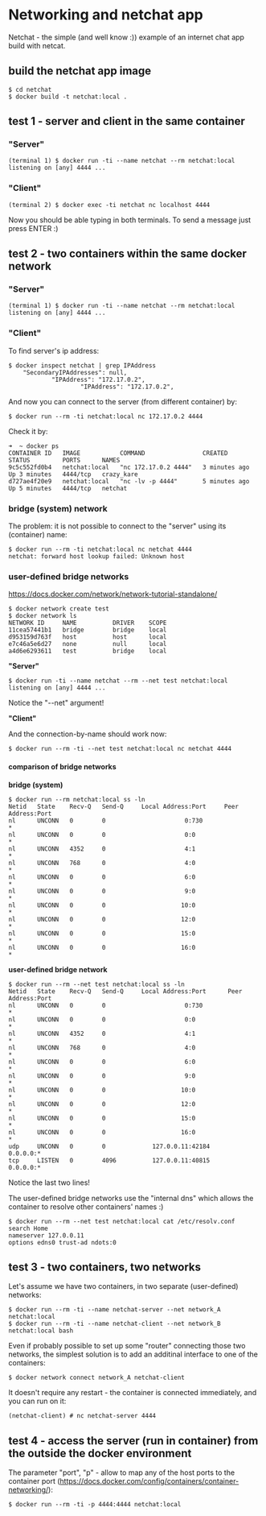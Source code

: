 # Networking and netchat app

Netchat - the simple (and well know :)) example of an internet chat app build with netcat.

## build the netchat app image

	$ cd netchat
	$ docker build -t netchat:local .

## test 1 - server and client in the same container

### "Server"

	(terminal 1) $ docker run -ti --name netchat --rm netchat:local
	listening on [any] 4444 ...

### "Client"

	(terminal 2) $ docker exec -ti netchat nc localhost 4444

Now you should be able typing in both terminals. To send a message just press ENTER :)

## test 2 - two containers within the same docker network

### "Server"

	(terminal 1) $ docker run -ti --name netchat --rm netchat:local
	listening on [any] 4444 ...

### "Client"

To find server's ip address:

	$ docker inspect netchat | grep IPAddress
		"SecondaryIPAddresses": null,
	            "IPAddress": "172.17.0.2",
	                    "IPAddress": "172.17.0.2",

And now you can connect to the server (from different container) by:

	$ docker run --rm -ti netchat:local nc 172.17.0.2 4444

Check it by:

	➜  ~ docker ps
	CONTAINER ID   IMAGE           COMMAND                CREATED         STATUS         PORTS      NAMES
	9c5c552fd0b4   netchat:local   "nc 172.17.0.2 4444"   3 minutes ago   Up 3 minutes   4444/tcp   crazy_kare
	d727ae4f20e9   netchat:local   "nc -lv -p 4444"       5 minutes ago   Up 5 minutes   4444/tcp   netchat

### bridge (system) network

The problem: it is not possible to connect to the "server" using its (container) name:

	$ docker run --rm -ti netchat:local nc netchat 4444
	netchat: forward host lookup failed: Unknown host

### user-defined bridge networks

https://docs.docker.com/network/network-tutorial-standalone/

	$ docker network create test
	$ docker network ls
	NETWORK ID     NAME          DRIVER    SCOPE
	11cea57441b1   bridge        bridge    local
	d953159d763f   host          host      local
	e7c46a5e6d27   none          null      local
	a4d6e6293611   test          bridge    local

**"Server"**

	$ docker run -ti --name netchat --rm --net test netchat:local
	listening on [any] 4444 ...

Notice the "--net" argument!

**"Client"**

And the connection-by-name should work now:

	$ docker run --rm -ti --net test netchat:local nc netchat 4444

#### comparison of bridge networks

**bridge (system)**

	$ docker run --rm netchat:local ss -ln
	Netid   State    Recv-Q   Send-Q     Local Address:Port     Peer Address:Port
	nl      UNCONN   0        0                      0:730                  *
	nl      UNCONN   0        0                      0:0                    *
	nl      UNCONN   4352     0                      4:1                    *
	nl      UNCONN   768      0                      4:0                    *
	nl      UNCONN   0        0                      6:0                    *
	nl      UNCONN   0        0                      9:0                    *
	nl      UNCONN   0        0                     10:0                    *
	nl      UNCONN   0        0                     12:0                    *
	nl      UNCONN   0        0                     15:0                    *
	nl      UNCONN   0        0                     16:0                    *

**user-defined bridge network**

	$ docker run --rm --net test netchat:local ss -ln
	Netid   State    Recv-Q   Send-Q     Local Address:Port      Peer Address:Port
	nl      UNCONN   0        0                      0:730                   *
	nl      UNCONN   0        0                      0:0                     *
	nl      UNCONN   4352     0                      4:1                     *
	nl      UNCONN   768      0                      4:0                     *
	nl      UNCONN   0        0                      6:0                     *
	nl      UNCONN   0        0                      9:0                     *
	nl      UNCONN   0        0                     10:0                     *
	nl      UNCONN   0        0                     12:0                     *
	nl      UNCONN   0        0                     15:0                     *
	nl      UNCONN   0        0                     16:0                     *
	udp     UNCONN   0        0             127.0.0.11:42184          0.0.0.0:*
	tcp     LISTEN   0        4096          127.0.0.11:40815          0.0.0.0:*

Notice the last two lines!

The user-defined bridge networks use the "internal dns" which allows the container to resolve other containers' names :)

	$ docker run --rm --net test netchat:local cat /etc/resolv.conf
	search Home
	nameserver 127.0.0.11
	options edns0 trust-ad ndots:0

## test 3 - two containers, two networks

Let's assume we have two containers, in two separate (user-defined) networks:

	$ docker run --rm -ti --name netchat-server --net network_A netchat:local
	$ docker run --rm -ti --name netchat-client --net network_B netchat:local bash

Even if probably possible to set up some "router" connecting those two networks, the simplest solution is to add an additinal interface to one of the containers:

	$ docker network connect network_A netchat-client

It doesn't require any restart - the container is connected immediately, and you can run on it:

	(netchat-client) # nc netchat-server 4444

## test 4 - access the server (run in container) from the outside the docker environment

The parameter "port", "p" - allow to map any of the host ports to the container port (https://docs.docker.com/config/containers/container-networking/):

	$ docker run --rm -ti -p 4444:4444 netchat:local
